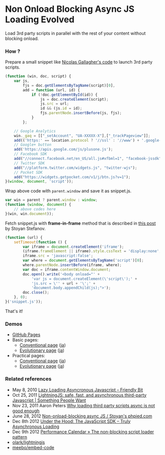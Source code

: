Non Onload Blocking Async JS Loading Evolved
============================================

Load 3rd party scripts in parallel with the rest of your content without blocking onload.

### How ?

Prepare a small snippet like [Nicolas Gallagher's code](https://gist.github.com/necolas/1025811) to launch 3rd party scripts.

```javascript
(function (win, doc, script) {
    var js,
        fjs = doc.getElementsByTagName(script)[0],
        add = function (url, id) {
            if (!doc.getElementById(id)) {
                js = doc.createElement(script);
                js.src = url;
                id && (js.id = id);
                fjs.parentNode.insertBefore(js, fjs);
            }
        };

    // Google Analytics
    win._gaq = [["_setAccount", "UA-XXXXX-X"],["_trackPageview"]];
    add(('https:' == location.protocol ? '//ssl' : '//www') + '.google-analytics.com/ga.js', 'ga');
    // Google+ button
    add('https://apis.google.com/js/plusone.js');
    // Facebook SDK
    add("//connect.facebook.net/en_US/all.js#xfbml=1", "facebook-jssdk");
    // Twitter SDK
    add("//platform.twitter.com/widgets.js", "twitter-wjs");
    // Pocket SDK
    add("https://widgets.getpocket.com/v1/j/btn.js?v=1");
}(window, document, 'script'));
```

Wrap above code with `parent.window` and save it as snippet.js.

```javascript
var win = parent ? parent.window : window;
(function (window, document) {
    // above codes here
}(win, win.document));
```

Fetch snippet.js with __frame-in-frame__ method that is described in [this post](http://www.phpied.com/non-onload-blocking-async-js/) by Stoyan Stefanov.

```Javascript
(function (url) {
    setTimeout(function () {
        var iframe = document.createElement('iframe');
        (iframe.frameElement || iframe).style.cssText = 'display:none';
        iframe.src = 'javascript:false';
        var where = document.getElementsByTagName('script')[0];
        where.parentNode.insertBefore(iframe, where);
        var doc = iframe.contentWindow.document;
        doc.open().write('<body onload="' +
            'var js = document.createElement(\'script\');' +
            'js.src = \'' + url + '\';' +
            'document.body.appendChild(js);">');
        doc.close();
    }, 0);
}('snippet.js'));
```

That's it!

### Demos

- [GitHub Pages](http://tokkonopapa.github.io/Non-Onload-Blocking-Async-Evolved/)
- Basic pages:
    + [Conventional page](http://tokkonopapa.github.io/Non-Onload-Blocking-Async-Evolved/samples/basic1.html) ([ja](http://tokkonopapa.github.io/Non-Onload-Blocking-Async-Evolved/samples-ja/basic1.html))
    + [Evolutionary page](http://tokkonopapa.github.io/Non-Onload-Blocking-Async-Evolved/samples/basic2.html) ([ja](http://tokkonopapa.github.io/Non-Onload-Blocking-Async-Evolved/samples-ja/basic2.html))
- Practical pages:
    + [Conventional page](http://tokkonopapa.github.io/Non-Onload-Blocking-Async-Evolved/samples/practical1.html) ([ja](http://tokkonopapa.github.io/Non-Onload-Blocking-Async-Evolved/samples-ja/practical1.html))
    + [Evolutionary page](http://tokkonopapa.github.io/Non-Onload-Blocking-Async-Evolved/samples/practical2.html) ([ja](http://tokkonopapa.github.io/Non-Onload-Blocking-Async-Evolved/samples-ja/practical2.html))

### Related references

- May 8, 2010 [Lazy Loading Asyncronous Javascript &#8211; Friendly Bit](http://friendlybit.com/js/lazy-loading-asyncronous-javascript/)
- Oct 25, 2011 [LightningJS: safe, fast, and asynchronous third-party Javascript | Something People Want](http://www.olark.com/spw/2011/10/lightningjs-safe-fast-and-asynchronous-third-party-javascript/)
- Nov 23, 2011 Aaron Peters [Why loading third party scripts async is not good enough](http://www.aaronpeters.nl/blog/why-loading-third-party-scripts-async-is-not-good-enough)
- June 28, 2012 [Non-onload-blocking async JS / Stoyan's phpied.com](http://www.phpied.com/non-onload-blocking-async-js/)
- Dec 8th 2012 [Under the Hood: The JavaScript SDK – Truly Asynchronous Loading](http://www.facebook.com/note.php?note_id=10151176218703920)
- Dec 9th 2012 [Performance Calendar &raquo; The non-blocking script loader pattern](http://calendar.perfplanet.com/2012/the-non-blocking-script-loader-pattern/)
- [olark/lightningjs](https://github.com/olark/lightningjs)
- [meebo/embed-code](https://github.com/meebo/embed-code)

